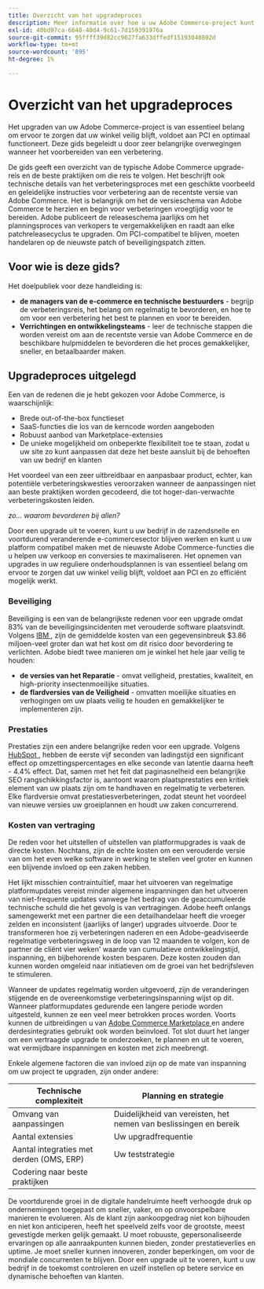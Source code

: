```yaml
---
title: Overzicht van het upgradeproces
description: Meer informatie over hoe u uw Adobe Commerce-project kunt upgraden om uw winkel te beveiligen en efficiënt te laten werken.
exl-id: 40bd97ca-6648-40d4-9c61-7d159391976a
source-git-commit: 95ffff39d82cc9027fa633dffedf15193040802d
workflow-type: tm+mt
source-wordcount: '895'
ht-degree: 1%

---
```


# Overzicht van het upgradeproces

Het upgraden van uw Adobe Commerce-project is van essentieel belang om ervoor te zorgen dat uw winkel veilig blijft, voldoet aan PCI en optimaal functioneert. Deze gids begeleidt u door zeer belangrijke overwegingen wanneer het voorbereiden van een verbetering.

De gids geeft een overzicht van de typische Adobe Commerce upgrade-reis en de beste praktijken om die reis te volgen. Het beschrijft ook technische details van het verbeteringsproces met een geschikte voorbeeld en geleidelijke instructies voor verbetering aan de recentste versie van Adobe Commerce. Het is belangrijk om het de versieschema van Adobe Commerce [ ](../release/schedule.md) te herzien en begin voor verbeteringen vroegtijdig voor te bereiden. Adobe publiceert de releaseschema jaarlijks om het planningsproces van verkopers te vergemakkelijken en raadt aan elke patchreleasecyclus te upgraden. Om PCI-compatibel te blijven, moeten handelaren op de nieuwste patch of beveiligingspatch zitten.

## Voor wie is deze gids?

Het doelpubliek voor deze handleiding is:

- **de managers van de e-commerce en technische bestuurders** - begrijp de verbeteringsreis, het belang om regelmatig te bevorderen, en hoe te om voor een verbetering het best te plannen en voor te bereiden.
- **Verrichtingen en ontwikkelingsteams** - leer de technische stappen die worden vereist om aan de recentste versie van Adobe Commerce en de beschikbare hulpmiddelen te bevorderen die het proces gemakkelijker, sneller, en betaalbaarder maken.

## Upgradeproces uitgelegd

Een van de redenen die je hebt gekozen voor Adobe Commerce, is waarschijnlijk:

- Brede out-of-the-box functieset
- SaaS-functies die los van de kerncode worden aangeboden
- Robuust aanbod van Marketplace-extensies
- De unieke mogelijkheid om onbeperkte flexibiliteit toe te staan, zodat u uw site zo kunt aanpassen dat deze het beste aansluit bij de behoeften van uw bedrijf en klanten

Het voordeel van een zeer uitbreidbaar en aanpasbaar product, echter, kan potentiële verbeteringskwesties veroorzaken wanneer de aanpassingen niet aan beste praktijken worden gecodeerd, die tot hoger-dan-verwachte verbeteringskosten leiden.

_zo... waarom bevorderen bij allen?_

Door een upgrade uit te voeren, kunt u uw bedrijf in de razendsnelle en voortdurend veranderende e-commercesector blijven werken en kunt u uw platform compatibel maken met de nieuwste Adobe Commerce-functies die u helpen uw verkoop en conversies te maximaliseren. Het opnemen van upgrades in uw reguliere onderhoudsplannen is van essentieel belang om ervoor te zorgen dat uw winkel veilig blijft, voldoet aan PCI en zo efficiënt mogelijk werkt.

### Beveiliging

Beveiliging is een van de belangrijkste redenen voor een upgrade omdat 83% van de beveiligingsincidenten met verouderde software plaatsvindt. Volgens [ IBM ](https://www.ibm.com/reports/data-breach), zijn de gemiddelde kosten van een gegevensinbreuk $3.86 miljoen-veel groter dan wat het kost om dit risico door bevordering te verlichten. Adobe biedt twee manieren om je winkel het hele jaar veilig te houden:

- **de versies van het Reparatie** - omvat veiligheid, prestaties, kwaliteit, en high-priority insectenmoeilijke situaties.
- **de flardversies van de Veiligheid** - omvatten moeilijke situaties en verhogingen om uw plaats veilig te houden en gemakkelijker te implementeren zijn.

### Prestaties

Prestaties zijn een andere belangrijke reden voor een upgrade. Volgens [ HubSpot ](https://blog.hubspot.com/marketing/page-load-time-conversion-rates), hebben de eerste vijf seconden van ladingstijd een significant effect op omzettingspercentages en elke seconde van latentie daarna heeft - 4.4% effect. Dat, samen met het feit dat paginasnelheid een belangrijke SEO rangschikkingsfactor is, aantoont waarom plaatsprestaties een kritiek element van uw plaats zijn om te handhaven en regelmatig te verbeteren. Elke flardversie omvat prestatiesverbeteringen, zodat steunt het voordeel van nieuwe versies uw groeiplannen en houdt uw zaken concurrerend.

### Kosten van vertraging

De reden voor het uitstellen of uitstellen van platformupgrades is vaak de directe kosten. Nochtans, zijn de echte kosten om een verouderde versie van om het even welke software in werking te stellen veel groter en kunnen een blijvende invloed op een zaken hebben.

Het lijkt misschien contraintuïtief, maar het uitvoeren van regelmatige platformupdates vereist minder algemene inspanningen dan het uitvoeren van niet-frequente updates vanwege het bedrag van de geaccumuleerde technische schuld die het gevolg is van vertragingen. Adobe heeft onlangs samengewerkt met een partner die een detailhandelaar heeft die vroeger zelden en inconsistent (jaarlijks of langer) upgrades uitvoerde. Door te transformeren hoe zij verbeteringen naderen en een Adobe-geadviseerde regelmatige verbeteringsweg in de loop van 12 maanden te volgen, kon de partner de cliënt vier weken&#39; waarde van cumulatieve ontwikkelingstijd, inspanning, en bijbehorende kosten besparen. Deze kosten zouden dan kunnen worden omgeleid naar initiatieven om de groei van het bedrijfsleven te stimuleren.

Wanneer de updates regelmatig worden uitgevoerd, zijn de veranderingen stijgende en de overeenkomstige verbeteringsinspanning wijst op dit. Wanneer platformupdates gedurende een langere periode worden uitgesteld, kunnen ze een veel meer betrokken proces worden. Voorts kunnen de uitbreidingen u van [ Adobe Commerce Marketplace ](https://marketplace.magento.com/) en andere derdesintegraties gebruikt ook worden beïnvloed. Tot slot duurt het langer om een vertraagde upgrade te onderzoeken, te plannen en uit te voeren, wat vermijdbare inspanningen en kosten met zich meebrengt.

Enkele algemene factoren die van invloed zijn op de mate van inspanning om uw project te upgraden, zijn onder andere:

| Technische complexiteit | Planning en strategie |
|-----------------------------------------------------------|--------------------------------------------------------------|
| Omvang van aanpassingen | Duidelijkheid van vereisten, het nemen van beslissingen en bereik |
| Aantal extensies | Uw upgradfrequentie |
| Aantal integraties met derden (OMS, ERP) | Uw teststrategie |
| Codering naar beste praktijken |                                                              |

De voortdurende groei in de digitale handelruimte heeft verhoogde druk op ondernemingen toegepast om sneller, vaker, en op onvoorspelbare manieren te evolueren. Als de klant zijn aankoopgedrag niet kon bijhouden en niet kon anticiperen, heeft het speelveld zelfs voor de grootste, meest gevestigde merken gelijk gemaakt. U moet robuuste, gepersonaliseerde ervaringen op alle aanraakpunten kunnen bieden, zonder prestatieverlies en uptime. Je moet sneller kunnen innoveren, zonder beperkingen, om voor de mondiale concurrenten te blijven. Door een upgrade uit te voeren, kunt u uw bedrijf in de toekomst controleren en uzelf instellen op betere service en dynamische behoeften van klanten.
